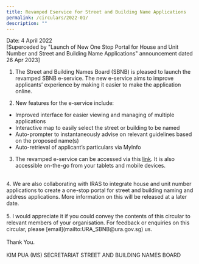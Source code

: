 ```yaml
---
title: Revamped Eservice for Street and Building Name Applications
permalink: /circulars/2022-01/
description: ""
---
```

Date: 4 April 2022<br>
[Superceded by "Launch of New One Stop Portal for House and Unit Number and Street and Building Name Applications" announcement dated 26 Apr 2023]

1.  The Street and Building Names Board (SBNB) is pleased to launch the revamped SBNB e-service. The new e-service aims to improve applicants’ experience by making it easier to make the application online.<br>        

2.  New features for the e-service include:

* Improved interface for easier viewing and managing of multiple applications  
* Interactive map to easily select the street or building to be named  
* Auto-prompter to instantaneously advise on relevant guidelines based on the proposed name(s)
* Auto-retrieval of applicant’s particulars via MyInfo


3.  The revamped e-service can be accessed via this [link](https://digitalservice.ura.gov.sg/sbnb/). It is also accessible on-the-go from your tablets and mobile devices.<br>
<br>
4.  We are also collaborating with IRAS to integrate house and unit number applications to create a one-stop portal for street and building naming and address applications. More information on this will be released at a later date.&nbsp;<br>
<br>
5.  I would appreciate it if you could convey the contents of this circular to relevant members of your organisation. For feedback or enquiries on this circular, please [email](mailto:URA_SBNB@ura.gov.sg) us.<br>
<br>
Thank You.<br>
<br>
KIM PUA (MS)  
SECRETARIAT  
STREET AND BUILDING NAMES BOARD